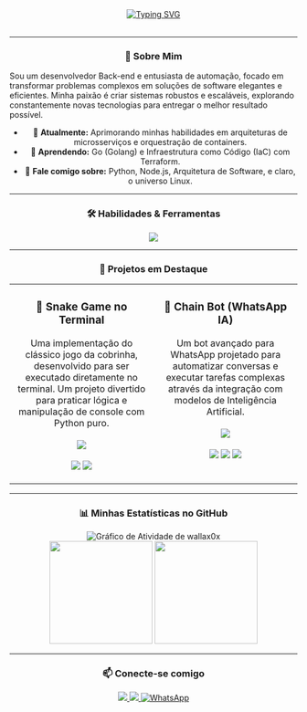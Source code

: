 <div align="center">
<div align="center">
  <a href="https://git.io/typing-svg">
    <img src="https://readme-typing-svg.herokuapp.com?font=Fira+Code&size=36&pause=1000&color=79D8FB&center=true&vCenter=true&width=700&lines=Ol%C3%A1,+eu+sou+Maur%C3%ADcio+(wallax0x);Desenvolvedor+Back-end;Especialista+em+Automa%C3%A7%C3%A3o+%26+Bots" alt="Typing SVG">
  </a>
</div>


<br>

---

### 🚀 Sobre Mim

<p align="left">
  Sou um desenvolvedor Back-end e entusiasta de automação, focado em transformar problemas complexos em soluções de software elegantes e eficientes. Minha paixão é criar sistemas robustos e escaláveis, explorando constantemente novas tecnologias para entregar o melhor resultado possível.
</p>

- 🔭 **Atualmente:** Aprimorando minhas habilidades em arquiteturas de microsserviços e orquestração de containers.
- 🌱 **Aprendendo:** Go (Golang) e Infraestrutura como Código (IaC) com Terraform.
- 💬 **Fale comigo sobre:** Python, Node.js, Arquitetura de Software, e claro, o universo Linux.

---

### 🛠️ Habilidades & Ferramentas

<p align="center">
  <a href="https://skillicons.dev">
    <img src="https://skillicons.dev/icons?i=python,nodejs,javascript,typescript,bash,postgres,mysql,mongodb,docker,kubernetes,aws,gcp,linux,arch,git,vscode,postman&perline=9" />
  </a>
</p>

---

### 📌 Projetos em Destaque

<table width="100%">
  <tr>
    <td width="50%" valign="top">
      <h3 align="center">🐍 Snake Game no Terminal</h3>
      <p align="center">
        Uma implementação do clássico jogo da cobrinha, desenvolvido para ser executado diretamente no terminal. Um projeto divertido para praticar lógica e manipulação de console com Python puro.
        <br/><br/>
        <a href="https://github.com/wallax0x/Snake-game" target="_blank">
          <img src="https://img.shields.io/badge/Ver%20Repositório-181717?style=for-the-badge&logo=github"/>
        </a>
        <br/><br/>
        <img src="https://img.shields.io/badge/Python-3776AB?style=flat&logo=python&logoColor=white"/>
        <img src="https://img.shields.io/badge/Status-Finalizado-green?style=flat"/>
      </p>
    </td>
    <td width="50%" valign="top">
      <h3 align="center">🤖 Chain Bot (WhatsApp IA)</h3>
      <p align="center">
        Um bot avançado para WhatsApp projetado para automatizar conversas e executar tarefas complexas através da integração com modelos de Inteligência Artificial.
        <br/><br/>
        <a href="https://github.com/wallax0x/Chain-Bot" target="_blank">
          <img src="https://img.shields.io/badge/Ver%20Repositório-181717?style=for-the-badge&logo=github"/>
        </a>
        <br/><br/>
        <img src="https://img.shields.io/badge/Node.js-339933?style=flat&logo=nodedotjs&logoColor=white"/>
        <img src="https://img.shields.io/badge/IA-A78BFA?style=flat"/>
        <img src="https://img.shields.io/badge/Status-Concluído-blue?style=flat"/>
      </p>
    </td>
  </tr>
</table>

---

### 📊 Minhas Estatísticas no GitHub


<div align="center">
  <img src="https://github-readme-activity-graph.vercel.app/graph?username=wallax0x&theme=react-dark&hide_border=true&line=4FC3F7&point=29B6F6&area=true&area_color=4FC3F780" alt="Gráfico de Atividade de wallax0x"/>
</div>


<div align="center">
  <img height="180em" src="https://github-readme-stats.vercel.app/api?username=wallax0x&show_icons=true&theme=tokyonight&include_all_commits=true&count_private=true"/>
  <img height="180em" src="https://github-readme-stats.vercel.app/api/top-langs/?username=wallax0x&layout=compact&langs_count=8&theme=tokyonight"/>
</div>

---

### 📫 Conecte-se comigo

<p align="center">
  <a href="mailto:pensamentosneutros@gmail.com">
    <img src="https://img.shields.io/badge/-Gmail-D14836?style=for-the-badge&logo=gmail&logoColor=white"/>
  </a>
  <a href="https://www.linkedin.com/in/mauricio-sales-de-farias-973300269" target="_blank">
    <img src="https://img.shields.io/badge/-LinkedIn-0077B5?style=for-the-badge&logo=linkedin&logoColor=white"/>
  </a>
<a href="https://wa.me/55997335030" target="_blank">
  <img src="https://img.shields.io/badge/Fale%20comigo%20no%20WhatsApp-25D366?style=for-the-badge&logo=whatsapp&logoColor=white" alt="WhatsApp">
</a>
</p>
